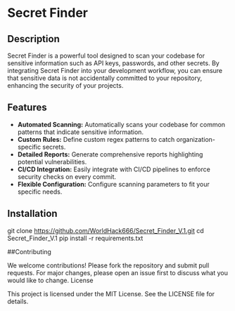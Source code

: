 # Secret Finder

## Description

Secret Finder is a powerful tool designed to scan your codebase for sensitive information such as API keys, passwords, and other secrets. By integrating Secret Finder into your development workflow, you can ensure that sensitive data is not accidentally committed to your repository, enhancing the security of your projects.

## Features

- **Automated Scanning:** Automatically scans your codebase for common patterns that indicate sensitive information.
- **Custom Rules:** Define custom regex patterns to catch organization-specific secrets.
- **Detailed Reports:** Generate comprehensive reports highlighting potential vulnerabilities.
- **CI/CD Integration:** Easily integrate with CI/CD pipelines to enforce security checks on every commit.
- **Flexible Configuration:** Configure scanning parameters to fit your specific needs.

## Installation
git clone https://github.com/WorldHack666/Secret_Finder_V.1.git
cd Secret_Finder_V.1 
pip install -r requirements.txt

##Contributing

We welcome contributions! Please fork the repository and submit pull requests. For major changes, please open an issue first to discuss what you would like to change.
License

This project is licensed under the MIT License. See the LICENSE file for details.
